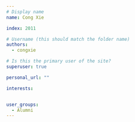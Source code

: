 ```yaml
---
# Display name
name: Cong Xie

index: 2011

# Username (this should match the folder name)
authors:
  - congxie

# Is this the primary user of the site?
superuser: true

personal_url: ""

interests:


user_groups:
  - Alumni
---
```

